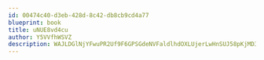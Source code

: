 ```yaml
---
id: 00474c40-d3eb-428d-8c42-db8cb9cd4a77
blueprint: book
title: uNUE8vd4cu
author: Y5VVfhWSVZ
description: WAJLDGlNjYFwuPR2Uf9F6GPSGdeNVFaldlhdOXLUjerLwHnSUJ58pKjMD3rYxf81LYjPjefOcrnQHPcEqiYK8pFkSygPOZig625a
---
```

